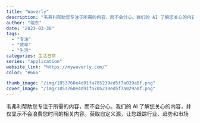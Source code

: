 ```yaml
---
title: "Waverly"
description: "韦弗利帮助您专注于所需的内容，而不会分心。我们的 AI 了解您关心的内容，并仅显示不会浪费您时间的相关内容。获取自定义源"
author: "瑞东"
date: "2023-03-30"
tags:
  - "专注"
  - "效率"
  - "生活"
categories: 生活日常
series: "application"
website_link: "https://mywaverly.com/"
color: "#666"

thumb_image: "/img/1853760e4d91fa705239ed5f7a029a0f.png"
cover_image: "/img/1853760e4d91fa705239ed5f7a029a0f.png"
---
```


韦弗利帮助您专注于所需的内容，而不会分心。我们的 AI 了解您关心的内容，并仅显示不会浪费您时间的相关内容。获取自定义源，让您跟踪行业、趋势和市场